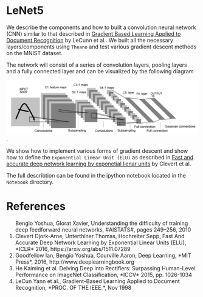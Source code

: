 # LeNet5
We describe the components and how to built a convolution neural network (CNN) similar to that described in <u>Gradient Based Learning Applied to Document Recognition</u> by LeCunn et al.. We built all the necessary layers/components  using `Theano` and test various gradient descent methods on the MNIST dataset.

The network will consist of a series of convolution layers, pooling layers and a fully connected layer and can be visualized by the following diagram 

![Alt text](https://github.com/LukaszObara/LeNet5/blob/master/Notebook/architec2.png "LeNet5").

We show how to implement various forms of gradient descent and show how to define the `Exponential Linear Unit (ELU)` as described in <u>Fast and accurate deep network learning by exponetial lienar units</u> by Clevert et al. 

The full describtion can be found in the ipython notebook located in the `Notebook` directory.

# References
<ol>
Bengio Yoshua, Glorat Xavier, Understanding the difficulty of training deep feedforward neural networks, #AISTATS#, pages 249–256, 2010
<li>Clevert Djork-Arne, Unterthiner Thomas, Hochreiter Sepp, Fast And Accurate Deep Network Learning by Exponential Linear Units (ELU), *ICLR* 2016, https://arxiv.org/abs/1511.07289</li>
<li>Goodfellow Ian, Bengio Yoshua, Courville Aaron, Deep Learning, *MIT Press*, 2016, http://www.deeplearningbook.org</li>
<li>He Kaiming et al. Delving Deep into Rectifiers: Surpassing Human-Level Performance on ImageNet Classification, *ICCV* 2015, pp. 1026-1034</li>
<li>LeCun Yann et al., Gradient-Based Learning Applied to Document Recognition, *PROC. OF THE IEEE.*, Nov 1998</li>
</ol>
